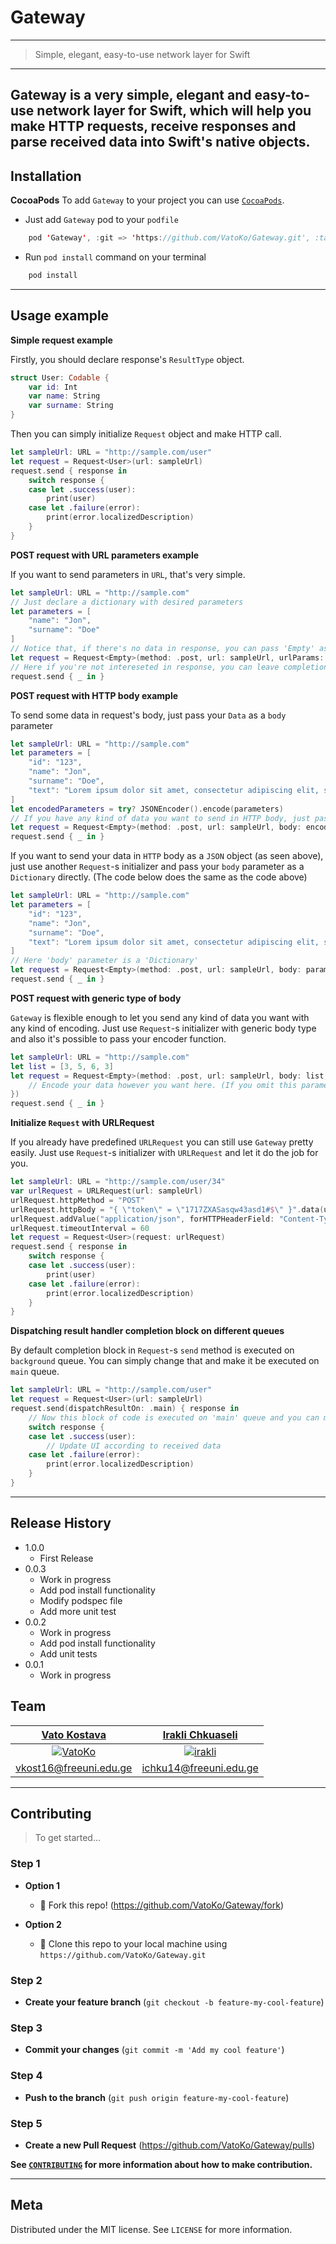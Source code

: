 # Gateway

---
> Simple, elegant, easy-to-use network layer for Swift
---

Gateway is a very simple, elegant and easy-to-use network layer for Swift, which will help you make HTTP requests, receive responses and parse received data into Swift's native objects.
---

## Installation

**CocoaPods**
To add `Gateway` to your project you can use [`CocoaPods`](https://cocoapods.org).
* Just add `Gateway` pod to your `podfile`
```swift
    pod 'Gateway', :git => 'https://github.com/VatoKo/Gateway.git', :tag => '1.0.0'
```
* Run `pod install` command on your terminal
```swift
    pod install
```
---

## Usage example

**Simple request example**

Firstly, you should declare response's `ResultType` object.

```swift
struct User: Codable {
    var id: Int
    var name: String
    var surname: String
}
```

Then you can simply initialize `Request` object and make HTTP call.

```swift
let sampleUrl: URL = "http://sample.com/user"
let request = Request<User>(url: sampleUrl)
request.send { response in
    switch response {
    case let .success(user):
        print(user)
    case let .failure(error):
        print(error.localizedDescription)
    }
}
```

**POST request with URL parameters example**

If you want to send parameters in `URL`, that's very simple.

```swift
let sampleUrl: URL = "http://sample.com"
// Just declare a dictionary with desired parameters
let parameters = [
    "name": "Jon",
    "surname": "Doe"
]
// Notice that, if there's no data in response, you can pass 'Empty' as your 'ResultType'
let request = Request<Empty>(method: .post, url: sampleUrl, urlParams: parameters)
// Here if you're not intereseted in response, you can leave completion block empty
request.send { _ in }
```

**POST request with HTTP body example**

To send some data in request's body, just pass your `Data` as a `body` parameter

```swift
let sampleUrl: URL = "http://sample.com"
let parameters = [
    "id": "123",
    "name": "Jon",
    "surname": "Doe",
    "text": "Lorem ipsum dolor sit amet, consectetur adipiscing elit, sed do eiusmod tempor incididunt ut labore et dolore magna aliqua. Ut enim ad minim veniam, quis nostrud exercitation ullamco laboris nisi ut aliquip ex ea commodo consequat. Duis aute irure dolor in reprehenderit in voluptate velit esse cillum dolore eu fugiat nulla pariatur. Excepteur sint occaecat cupidatat non proident, sunt in culpa qui officia deserunt mollit anim id est laborum."
]
let encodedParameters = try? JSONEncoder().encode(parameters)
// If you have any kind of data you want to send in HTTP body, just pass it as a 'body' parameter
let request = Request<Empty>(method: .post, url: sampleUrl, body: encodedParameters)
request.send { _ in }
```

If you want to send your data in `HTTP` body as a `JSON` object (as seen above), just use another `Request`-s initializer and pass your `body` parameter as a `Dictionary` directly. (The code below does the same as the code above)

```swift
let sampleUrl: URL = "http://sample.com"
let parameters = [
    "id": "123",
    "name": "Jon",
    "surname": "Doe",
    "text": "Lorem ipsum dolor sit amet, consectetur adipiscing elit, sed do eiusmod tempor incididunt ut labore et dolore magna aliqua. Ut enim ad minim veniam, quis nostrud exercitation ullamco laboris nisi ut aliquip ex ea commodo consequat. Duis aute irure dolor in reprehenderit in voluptate velit esse cillum dolore eu fugiat nulla pariatur. Excepteur sint occaecat cupidatat non proident, sunt in culpa qui officia deserunt mollit anim id est laborum."
]
// Here 'body' parameter is a 'Dictionary'
let request = Request<Empty>(method: .post, url: sampleUrl, body: parameters)
request.send { _ in }
```

**POST request with generic type of body**

`Gateway` is flexible enough to let you send any kind of data you want with any kind of encoding. Just use `Request`-s initializer with generic body type and also it's possible to pass your encoder function.

```swift
let sampleUrl: URL = "http://sample.com"
let list = [3, 5, 6, 3]
let request = Request<Empty>(method: .post, url: sampleUrl, body: list, bodyEncoder: { dataToEncode -> Data in
    // Encode your data however you want here. (If you omit this parameter, by default, 'Request' will encode your data as a JSON)
})
request.send { _ in }
```

**Initialize `Request` with URLRequest**

If you already have predefined `URLRequest` you can still use `Gateway` pretty easily. Just use `Request`-s initializer with `URLRequest` and let it do the job for you.

```swift
let sampleUrl: URL = "http://sample.com/user/34"
var urlRequest = URLRequest(url: sampleUrl)
urlRequest.httpMethod = "POST"
urlRequest.httpBody = "{ \"token\" = \"1717ZXASasqw43asd1#$\" }".data(using: .utf8)
urlRequest.addValue("application/json", forHTTPHeaderField: "Content-Type")
urlRequest.timeoutInterval = 60
let request = Request<User>(request: urlRequest)
request.send { response in 
    switch response {
    case let .success(user):
        print(user)
    case let .failure(error):
        print(error.localizedDescription)
    }
}
```

**Dispatching result handler completion block on different queues**

By default completion block in `Request`-s `send` method is executed on `background` queue. You can simply change that and make it be executed on `main` queue.

```swift
let sampleUrl: URL = "http://sample.com/user"
let request = Request<User>(url: sampleUrl)
request.send(dispatchResultOn: .main) { response in
    // Now this block of code is executed on 'main' queue and you can make UI changes here.
    switch response {
    case let .success(user):
        // Update UI according to received data
    case let .failure(error):
        print(error.localizedDescription)
    }
}
```

---

## Release History

* 1.0.0
    * First Release
* 0.0.3
    * Work in progress
    * Add pod install functionality
    * Modify podspec file
    * Add more unit test
* 0.0.2
    * Work in progress
    * Add pod install functionality
    * Add unit tests
* 0.0.1
    * Work in progress


## Team

| [Vato Kostava](https://github.com/VatoKo) | [Irakli Chkuaseli](https://github.com/irakli) |
| :---: |:---:|
| [![VatoKo](https://avatars1.githubusercontent.com/u/23338269?s=460&u=78e67779460a0b20db4999a1450c3ccabe40b8ac&v=4&s=200)](https://github.com/VatoKo)    | [![irakli](https://avatars3.githubusercontent.com/u/9796905?s=460&u=099ff334c71ed00eadb3ad931d3f4cb934661922&v=4&s=200)](https://github.com/irakli) |
| [vkost16@freeuni.edu.ge](mailto:vkost16@freeuni.edu.ge?subject=[GitHub]%20Gateway) | [ichku14@freeuni.edu.ge](mailto:ichku14@freeuni.edu.ge?subject=[GitHub]%20Gateway) |

---

## Contributing

> To get started...

### Step 1

- **Option 1**
    - 🍴 Fork this repo! (<https://github.com/VatoKo/Gateway/fork>)

- **Option 2**
    - 👯 Clone this repo to your local machine using `https://github.com/VatoKo/Gateway.git`

### Step 2

- **Create your feature branch** (`git checkout -b feature-my-cool-feature`)

### Step 3

- **Commit your changes**  (`git commit -m 'Add my cool feature'`)

### Step 4

- **Push to the branch** (`git push origin feature-my-cool-feature`)

### Step 5

- **Create a new Pull Request** (<https://github.com/VatoKo/Gateway/pulls>)

**See [``CONTRIBUTING``](https://github.com/VatoKo/Gateway/blob/master/CONTRIBUTING.md) for more information about how to make contribution.**

---

## Meta

Distributed under the MIT license. See ``LICENSE`` for more information.
